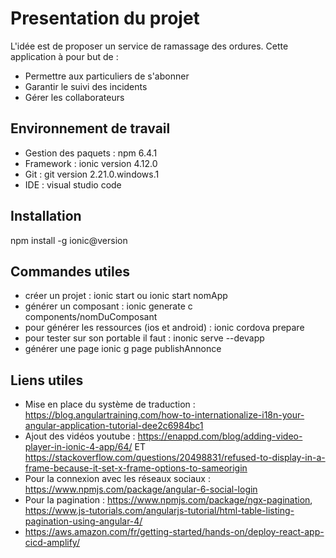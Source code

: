 # Presentation du projet

L'idée est de proposer un service de ramassage des ordures. Cette application à pour but de :

* Permettre aux particuliers de s'abonner 
* Garantir le suivi des incidents
* Gérer les collaborateurs

## Environnement de travail

* Gestion des paquets : npm 6.4.1
* Framework : ionic version 4.12.0
* Git : git version 2.21.0.windows.1
* IDE : visual studio code

## Installation

npm install -g ionic@version

## Commandes utiles

* créer un projet : ionic start ou ionic start nomApp
* générer un composant : ionic generate c components/nomDuComposant
* pour générer les ressources (ios et android) : ionic cordova prepare
* pour tester sur son portable il faut : inonic serve --devapp
* générer une page ionic g page publishAnnonce



## Liens utiles

* Mise en place du système de traduction  : https://blog.angulartraining.com/how-to-internationalize-i18n-your-angular-application-tutorial-dee2c6984bc1
* Ajout des vidéos youtube : https://enappd.com/blog/adding-video-player-in-ionic-4-app/64/ ET https://stackoverflow.com/questions/20498831/refused-to-display-in-a-frame-because-it-set-x-frame-options-to-sameorigin
* Pour la connexion avec les réseaux sociaux : https://www.npmjs.com/package/angular-6-social-login
* Pour la pagination : https://www.npmjs.com/package/ngx-pagination, https://www.js-tutorials.com/angularjs-tutorial/html-table-listing-pagination-using-angular-4/
* https://aws.amazon.com/fr/getting-started/hands-on/deploy-react-app-cicd-amplify/
